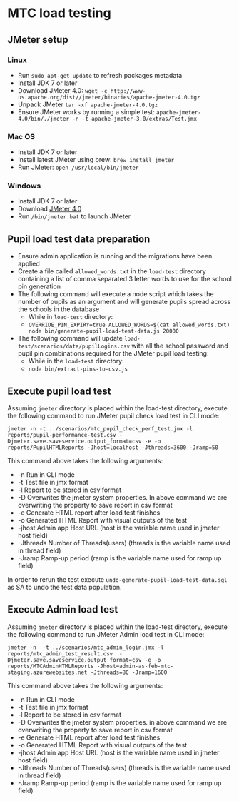# MTC load testing

## JMeter setup
### Linux
* Run `sudo apt-get update` to refresh packages metadata
* Install JDK 7 or later
* Download JMeter 4.0: `wget -c http://www-us.apache.org/dist//jmeter/binaries/apache-jmeter-4.0.tgz`
* Unpack JMeter `tar -xf apache-jmeter-4.0.tgz`
* Ensure JMeter works by running a simple test:
`apache-jmeter-4.0/bin/./jmeter -n -t apache-jmeter-3.0/extras/Test.jmx`

### Mac OS
* Install JDK 7 or later
* Install latest JMeter using brew: `brew install jmeter`
* Run JMeter: `open /usr/local/bin/jmeter`

### Windows
* Install JDK 7 or later
* Download [JMeter 4.0](http://www-us.apache.org/dist//jmeter/binaries/apache-jmeter-4.0.tgz)
* Run `/bin/jmeter.bat` to launch JMeter

## Pupil load test data preparation
* Ensure admin application is running and the migrations have been applied
* Create a file called `allowed_words.txt` in the `load-test` directory containing a list of comma separated 3 letter words to use for the school pin generation
* The following command will execute a node script which takes the number of pupils as an argument and will generate pupils spread across the schools in the database
    * While in `load-test` directory:
    * `OVERRIDE_PIN_EXPIRY=true ALLOWED_WORDS=$(cat allowed_words.txt) node bin/generate-pupil-load-test-data.js 20000`
* The following command will update `load-test/scenarios/data/pupilLogins.csv` with all the school password and pupil pin combinations required for the JMeter pupil load testing:
    * While in the `load-test` directory:
    * `node bin/extract-pins-to-csv.js`
    
## Execute pupil load test
Assuming `jmeter` directory is placed within the load-test directory, execute the following command to run JMeter pupil check load test in CLI mode:

`` jmeter -n -t ../scenarios/mtc_pupil_check_perf_test.jmx -l reports/pupil-performance-test.csv -Djmeter.save.saveservice.output_format=csv -e -o reports/PupilHTMLReports -Jhost=localhost -Jthreads=3600 -Jramp=50
``

This command above takes the following arguments:
* -n Run in CLI mode
* -t Test file in jmx format
* -l Report to be stored in csv format
* -D Overwrites the jmeter system properties. In above command we are overwriting the property to save report in csv format
* -e Generate HTML report after load test finishes
* -o Generated HTML Report with visual outputs of the test
* -jhost Admin app Host URL (host is the variable name used in jmeter host field)
* -Jthreads Number of Threads(users) (threads is the variable name used in thread field)
* -Jramp Ramp-up period (ramp is the variable name used for ramp up field)

In order to rerun the test execute `undo-generate-pupil-load-test-data.sql` as SA to undo the test data population.

## Execute Admin load test
Assuming `jmeter` directory is placed within the load-test directory, execute the following command to run JMeter Admin load test in CLI mode:

`` jmeter -n  -t ../scenarios/mtc_admin_login.jmx -l reports/mtc_admin_test_result.csv  -Djmeter.save.saveservice.output_format=csv -e -o reports/MTCAdminHTMLReports -Jhost=admin-as-feb-mtc-staging.azurewebsites.net -Jthreads=80 -Jramp=1600
``

This command above takes the following arguments:
* -n Run in CLI mode
* -t Test file in jmx format
* -l Report to be stored in csv format
* -D Overwrites the jmeter system properties. in above command we are overwriting the property to save report in csv format
* -e Generate HTML report after load test finishes
* -o Generated HTML Report with visual outputs of the test
* -jhost Admin app Host URL (host is the variable name used in jmeter host field)
* -Jthreads Number of Threads(users) (threads is the variable name used in thread field)
* -Jramp Ramp-up period (ramp is the variable name used for ramp up field)
